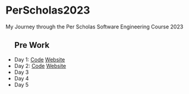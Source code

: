 # PerScholas2023
My Journey through the Per Scholas Software Engineering Course 2023
<ul>
  <h2>Pre Work</h2>
  <li>Day 1: <a href="https://github.com/ArnoldPires/PerScholas2023/tree/main/PreWorkDay1/Assignment1">Code</a>
    <a href="https://arnaldopires.com/PerScholas2023/PreWorkDay1/Assignment1/index.html"> Website</a>
  </li>
  <li>Day 2: <a href="https://github.com/ArnoldPires/PerScholas2023/tree/main/PreWorkDay2/Assignment2">Code</a>
    <a href="https://arnaldopires.com/PerScholas2023/PreWorkDay2/Assignment2/index.html"> Website</a></li>
  <li>Day 3</li>
  <li>Day 4</li>
  <li>Day 5</li>
</ul>
<p></p>
